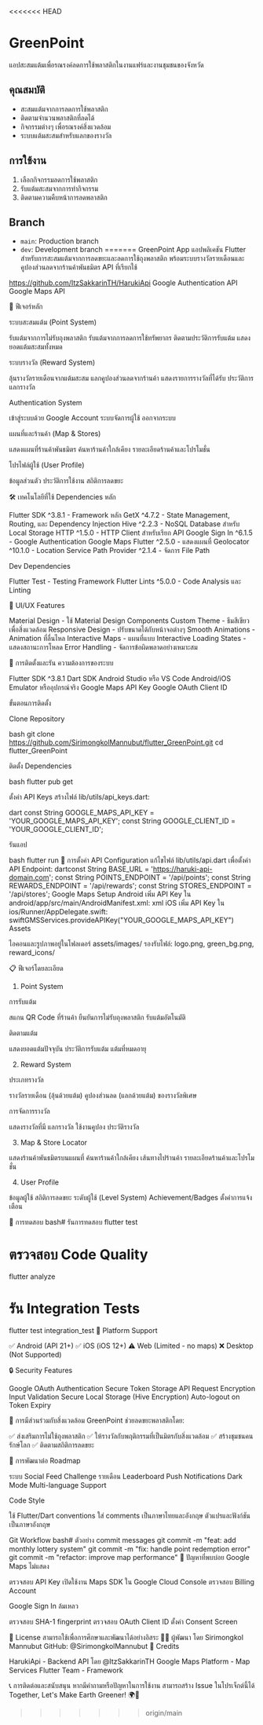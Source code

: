 <<<<<<< HEAD
# GreenPoint

แอปสะสมแต้มเพื่อรณรงค์ลดการใช้พลาสติกในงานแฟร์และงานชุมชนของจังหวัด

## คุณสมบัติ

- สะสมแต้มจากการลดการใช้พลาสติก
- ติดตามจำนวนพลาสติกที่ลดได้
- กิจกรรมต่างๆ เพื่อรณรงค์สิ่งแวดล้อม
- ระบบแต้มสะสมสำหรับแลกของรางวัล

## การใช้งาน

1. เลือกกิจกรรมลดการใช้พลาสติก
2. รับแต้มสะสมจากการทำกิจกรรม
3. ติดตามความคืบหน้าการลดพลาสติก

## Branch

- `main`: Production branch
- `dev`: Development branch
=======
GreenPoint App
แอปพลิเคชัน Flutter สำหรับการสะสมแต้มจากการลดขยะและลดการใช้ถุงพลาสติก พร้อมระบบรางวัลรายเดือนและคูปองส่วนลดจากร้านค้าพันธมิตร
API ที่เรียกใช้

https://github.com/ItzSakkarinTH/HarukiApi
Google Authentication API
Google Maps API

📱 ฟีเจอร์หลัก

ระบบสะสมแต้ม (Point System)

รับแต้มจากการไม่รับถุงพลาสติก
รับแต้มจากการลดการใช้ทรัพยากร
ติดตามประวัติการรับแต้ม
แสดงยอดแต้มสะสมทั้งหมด


ระบบรางวัล (Reward System)

ลุ้นรางวัลรายเดือนจากแต้มสะสม
แลกคูปองส่วนลดจากร้านค้า
แสดงรายการรางวัลที่ได้รับ
ประวัติการแลกรางวัล


Authentication System

เข้าสู่ระบบด้วย Google Account
ระบบจัดการผู้ใช้
ออกจากระบบ


แผนที่และร้านค้า (Map & Stores)

แสดงแผนที่ร้านค้าพันธมิตร
ค้นหาร้านค้าใกล้เคียง
รายละเอียดร้านค้าและโปรโมชั่น


โปรไฟล์ผู้ใช้ (User Profile)

ข้อมูลส่วนตัว
ประวัติการใช้งาน
สถิติการลดขยะ

🛠️ เทคโนโลยีที่ใช้
Dependencies หลัก

Flutter SDK ^3.8.1 - Framework หลัก
GetX ^4.7.2 - State Management, Routing, และ Dependency Injection
Hive ^2.2.3 - NoSQL Database สำหรับ Local Storage
HTTP ^1.5.0 - HTTP Client สำหรับเรียก API
Google Sign In ^6.1.5 - Google Authentication
Google Maps Flutter ^2.5.0 - แสดงแผนที่
Geolocator ^10.1.0 - Location Service
Path Provider ^2.1.4 - จัดการ File Path

Dev Dependencies

Flutter Test - Testing Framework
Flutter Lints ^5.0.0 - Code Analysis และ Linting

🎨 UI/UX Features

Material Design - ใช้ Material Design Components
Custom Theme - ธีมสีเขียวเพื่อสิ่งแวดล้อม
Responsive Design - ปรับขนาดได้กับหน้าจอต่างๆ
Smooth Animations - Animation ที่ลื่นไหล
Interactive Maps - แผนที่แบบ Interactive
Loading States - แสดงสถานะการโหลด
Error Handling - จัดการข้อผิดพลาดอย่างเหมาะสม

🚀 การติดตั้งและรัน
ความต้องการของระบบ

Flutter SDK ^3.8.1
Dart SDK
Android Studio หรือ VS Code
Android/iOS Emulator หรืออุปกรณ์จริง
Google Maps API Key
Google OAuth Client ID

ขั้นตอนการติดตั้ง

Clone Repository

bash   git clone https://github.com/SirimongkolMannubut/flutter_GreenPoint.git
   cd flutter_GreenPoint

ติดตั้ง Dependencies

bash   flutter pub get

ตั้งค่า API Keys
สร้างไฟล์ lib/utils/api_keys.dart:

dart   const String GOOGLE_MAPS_API_KEY = 'YOUR_GOOGLE_MAPS_API_KEY';
   const String GOOGLE_CLIENT_ID = 'YOUR_GOOGLE_CLIENT_ID';

รันแอป

bash   flutter run
🔧 การตั้งค่า
API Configuration
แก้ไขไฟล์ lib/utils/api.dart เพื่อตั้งค่า API Endpoint:
dartconst String BASE_URL = 'https://haruki-api-domain.com';
const String POINTS_ENDPOINT = '/api/points';
const String REWARDS_ENDPOINT = '/api/rewards';
const String STORES_ENDPOINT = '/api/stores';
Google Maps Setup
Android
เพิ่ม API Key ใน android/app/src/main/AndroidManifest.xml:
xml<meta-data
    android:name="com.google.android.geo.API_KEY"
    android:value="YOUR_GOOGLE_MAPS_API_KEY"/>
iOS
เพิ่ม API Key ใน ios/Runner/AppDelegate.swift:
swiftGMSServices.provideAPIKey("YOUR_GOOGLE_MAPS_API_KEY")
Assets

ไอคอนและรูปภาพอยู่ในโฟลเดอร์ assets/images/
รองรับไฟล์: logo.png, green_bg.png, reward_icons/

📋 ฟีเจอร์โดยละเอียด
1. Point System

การรับแต้ม

สแกน QR Code ที่ร้านค้า
ยืนยันการไม่รับถุงพลาสติก
รับแต้มอัตโนมัติ


ติดตามแต้ม

แสดงยอดแต้มปัจจุบัน
ประวัติการรับแต้ม
แต้มที่หมดอายุ



2. Reward System

ประเภทรางวัล

รางวัลรายเดือน (ลุ้นด้วยแต้ม)
คูปองส่วนลด (แลกด้วยแต้ม)
ของรางวัลพิเศษ


การจัดการรางวัล

แสดงรางวัลที่มี
แลกรางวัล
ใช้งานคูปอง
ประวัติรางวัล



3. Map & Store Locator

แสดงร้านค้าพันธมิตรบนแผนที่
ค้นหาร้านค้าใกล้เคียง
เส้นทางไปร้านค้า
รายละเอียดร้านค้าและโปรโมชั่น

4. User Profile

ข้อมูลผู้ใช้
สถิติการลดขยะ
ระดับผู้ใช้ (Level System)
Achievement/Badges
ตั้งค่าการแจ้งเตือน

🧪 การทดสอบ
bash# รันการทดสอบ
flutter test

# ตรวจสอบ Code Quality
flutter analyze

# รัน Integration Tests
flutter test integration_test
📱 Platform Support

✅ Android (API 21+)
✅ iOS (iOS 12+)
⚠️ Web (Limited - no maps)
❌ Desktop (Not Supported)

🔒 Security Features

Google OAuth Authentication
Secure Token Storage
API Request Encryption
Input Validation
Secure Local Storage (Hive Encryption)
Auto-logout on Token Expiry

🌱 การมีส่วนร่วมกับสิ่งแวดล้อม
GreenPoint ช่วยลดขยะพลาสติกโดย:

✅ ส่งเสริมการไม่ใช้ถุงพลาสติก
✅ ให้รางวัลกับพฤติกรรมที่เป็นมิตรกับสิ่งแวดล้อม
✅ สร้างชุมชนคนรักษ์โลก
✅ ติดตามสถิติการลดขยะ

🤝 การพัฒนาต่อ
Roadmap

 ระบบ Social Feed
 Challenge รายเดือน
 Leaderboard
 Push Notifications
 Dark Mode
 Multi-language Support

Code Style

ใช้ Flutter/Dart conventions
ใส่ comments เป็นภาษาไทยและอังกฤษ
ตัวแปรและฟังก์ชันเป็นภาษาอังกฤษ

Git Workflow
bash# ตัวอย่าง commit messages
git commit -m "feat: add monthly lottery system"
git commit -m "fix: handle point redemption error"
git commit -m "refactor: improve map performance"
🐛 ปัญหาที่พบบ่อย
Google Maps ไม่แสดง

ตรวจสอบ API Key
เปิดใช้งาน Maps SDK ใน Google Cloud Console
ตรวจสอบ Billing Account

Google Sign In ล้มเหลว

ตรวจสอบ SHA-1 fingerprint
ตรวจสอบ OAuth Client ID
ตั้งค่า Consent Screen

📄 License
สามารถใช้เพื่อการศึกษาและพัฒนาได้อย่างอิสระ
👨‍💻 ผู้พัฒนา
โดย Sirimongkol Mannubut
GitHub: @SirimongkolMannubut
🙏 Credits

HarukiApi - Backend API โดย @ItzSakkarinTH
Google Maps Platform - Map Services
Flutter Team - Framework


📞 การติดต่อและสนับสนุน
หากมีคำถามหรือปัญหาในการใช้งาน สามารถสร้าง Issue ในโปรเจ็กต์นี้ได้
Together, Let's Make Earth Greener! 🌍💚
>>>>>>> origin/main
